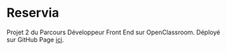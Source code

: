 # Reservia
Projet 2 du Parcours Développeur Front End sur OpenClassroom.
Déployé sur GitHub Page [ici](https://alphasud.github.io/CharlesDenneulin_2_12012021).

